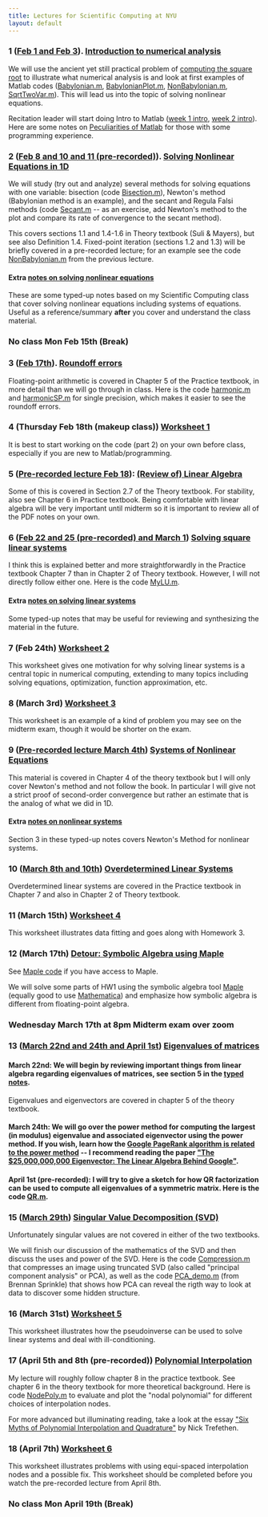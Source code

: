 ```yaml
---
title: Lectures for Scientific Computing at NYU
layout: default
---
```


### 1 ([Feb 1 and Feb 3](Lectures/Introduction2021.pdf)). [Introduction to numerical analysis](Lectures/Introduction.pdf)

We will use the ancient yet still practical problem of [computing the square root](https://en.wikipedia.org/wiki/Methods_of_computing_square_roots#Babylonian_method) to illustrate what numerical analysis is and look at first examples of Matlab codes ([Babylonian.m](Matlab/Nonlinear/Babylonian.m),  [BabylonianPlot.m](Matlab/Nonlinear/BabylonianPlot.m), [NonBabylonian.m](Matlab/Nonlinear/NonBabylonian.m), [SqrtTwoVar.m](Matlab/Nonlinear/SqrtTwoVar.m)). This will lead us into the topic of solving nonlinear equations.

Recitation leader will start doing Intro to Matlab ([week 1 intro](Matlab/matlab_tutorial_demo_week1.m), [week 2 intro](Matlab/matlab_tutorial_demo_week2.m)). Here are some notes on [Peculiarities of Matlab](Lectures/Matlab.pdf) for those with some programming experience.

### 2 ([Feb 8 and 10 and 11 (pre-recorded)](Lectures/Nonlinear1D2021.pdf)). [Solving Nonlinear Equations in 1D](Lectures/NonlinearEqs.pdf)

We will study (try out and analyze) several methods for solving equations with one variable: bisection (code [Bisection.m](Matlab/Nonlinear/Bisection.m)), Newton's method (Babylonian method is an example), and the secant and Regula Falsi methods (code [Secant.m](Matlab/Nonlinear/Secant.m) -- as an exercise, add Newton's method to the plot and compare its rate of convergence to the secant method).

This covers sections 1.1 and 1.4-1.6 in Theory textbook (Suli & Mayers), but see also Definition 1.4. Fixed-point iteration (sections 1.2 and 1.3) will be briefly covered in a pre-recorded lecture; for an example see the code [NonBabylonian.m](Matlab/Nonlinear/NonBabylonian.m) from the previous lecture.

#### Extra [notes on solving nonlinear equations](Lectures/Nonlinear1D.pdf)

These are some typed-up notes based on my Scientific Computing class that cover solving nonlinear equations including systems of equations. Useful as a reference/summary **after** you cover and understand the class material.

### No class Mon Feb 15th (Break)

### 3 ([Feb 17th](Lectures/FloatingPoint2021.pdf)). [Roundoff errors](Lectures/FloatingPoint.pdf)

Floating-point arithmetic is covered in Chapter 5 of the Practice textbook, in more detail than we will go through in class. Here is the code [harmonic.m](Matlab/harmonic.m) and [harmonicSP.m](Matlab/harmonicSP.m) for single precision, which makes it easier to see the roundoff errors.

### 4 (Thursday Feb 18th (makeup class)) [Worksheet 1](Worksheets/worksheet1.pdf)

It is best to start working on the code (part 2) on your own before class, especially if you are new to Matlab/programming.

### 5 ([Pre-recorded lecture Feb 18](Lectures/LinearAlgebra2021.pdf)): [(Review of) Linear Algebra](Lectures/LinearAlgebra.pdf)

Some of this is covered in Section 2.7 of the Theory textbook. For stability, also see Chapter 6 in Practice textbook. Being comfortable with linear algebra will be very important until midterm so it is important to review all of the PDF notes on your own.

### 6 ([Feb 22 and 25 (pre-recorded) and March 1](Lectures/LinearSystems2021.pdf)) [Solving **square** linear systems](Lectures/SquareSystems.pdf)

I think this is explained better and more straightforwardly in the Practice textbook Chapter 7 than in Chapter 2 of Theory textbook. However, I will not directly follow either one. Here is the code [MyLU.m](Matlab/MyLU.m).

#### Extra [notes on solving linear systems](Lectures/LinearSystems.pdf)

Some typed-up notes that may be useful for reviewing and synthesizing the material in the future.

### 7 (Feb 24th) [Worksheet 2](Worksheets/worksheet2.pdf)

This worksheet gives one motivation for why solving linear systems is a central topic in numerical computing, extending to many topics including solving equations, optimization, function approximation, etc.

### 8 (March 3rd) [Worksheet 3](Worksheets/worksheet3.pdf)

This worksheet is an example of a kind of problem you may see on the midterm exam, though it would be shorter on the exam.

### 9 ([Pre-recorded lecture March 4th](Lectures/NonlinearSystems2021.pdf)) [Systems of Nonlinear Equations](Lectures/NewtonHigherD.pdf)

This material is covered in Chapter 4 of the theory textbook but I will only cover Newton's method and not follow the book. In particular I will give not a strict proof of second-order convergence but rather an estimate that is the analog of what we did in 1D.

#### Extra [notes on nonlinear systems](Lectures/Nonlinear1D.pdf)

Section 3 in these typed-up notes covers Newton's Method for nonlinear systems.

### 10 ([March 8th and 10th](Lectures/LeastSquares2021.pdf)) [Overdetermined Linear Systems](Lectures/LeastSquares.pdf)

Overdetermined linear systems are covered in the Practice textbook in Chapter 7 and also in Chapter 2 of Theory textbook.

### 11 (March 15th) [Worksheet 4](Worksheets/worksheet4.pdf)

This worksheet illustrates data fitting and goes along with Homework 3.

### 12 (March 17th) [Detour: Symbolic Algebra using Maple](Lectures/MapleHW1.pdf) 

See [Maple code](Lectures/MapleHW1.mw) if you have access to Maple.

We will solve some parts of HW1 using the symbolic algebra tool [Maple](https://www.maplesoft.com/products/Maple/students/) (equally good to use [Mathematica](https://www.nyu.edu/life/information-technology/getting-started/software/mathematica.html)) and emphasize how symbolic algebra is different from floating-point algebra.

### Wednesday **March 17th at 8pm** Midterm exam over zoom

### 13 ([March 22nd and 24th and April 1st](Lectures/Eigenvalues2021.pdf)) [Eigenvalues of matrices](Lectures/EigenSingularValues.pdf)

#### March 22nd: We will begin by reviewing important things from linear algebra regarding eigenvalues of matrices, see section 5 in the [typed notes](Lectures/LinearAlgebra.pdf).

Eigenvalues and eigenvectors are covered in chapter 5 of the theory textbook.

#### March 24th: We will go over the power method for computing the largest (in modulus) eigenvalue and associated eigenvector using the power method. If you wish, learn how the [Google PageRank algorithm is related to the power method](https://en.wikipedia.org/wiki/PageRank#Power_method) -- I recommend reading the paper ["The $25,000,000,000 Eigenvector: The Linear Algebra Behind Google"](https://www.rose-hulman.edu/~bryan/googleFinalVersionFixed.pdf).

#### April 1st (pre-recorded): I will try to give a sketch for how QR factorization can be used to compute all eigenvalues of a symmetric matrix. Here is the code [QR.m](Matlab/QR.m).

### 15 ([March 29th](Lectures/SingularValues2021.pdf)) [Singular Value Decomposition (SVD)](Lectures/EigenSingularValues.pdf)

Unfortunately singular values are not covered in either of the two textbooks.

We will finish our discussion of the mathematics of the SVD and then discuss the uses and power of the SVD. Here is the code [Compression.m](Matlab/Compression.m) that compresses an image using truncated SVD (also called "principal component analysis" or PCA), as well as the code [PCA_demo.m](Matlab/PCA_demo.m) (from Brennan Sprinkle) that shows how PCA can reveal the rigth way to look at data to discover some hidden structure.

### 16 (March 31st) [Worksheet 5](Worksheets/worksheet5.pdf)

This worksheet illustrates how the pseudoinverse can be used to solve linear systems and deal with ill-conditioning.

### 17 (April 5th and 8th (pre-recorded)) [Polynomial Interpolation](Lectures/PolynomialInterpolation.pdf)

My lecture will roughly follow chapter 8 in the practice textbook. See chapter 6 in the theory textbook for more theoretical background. Here is code [NodePoly.m](Matlab/NodePoly.m) to evaluate and plot the "nodal polynomial" for different choices of interpolation nodes.

For more advanced but illuminating reading, take a look at the essay ["Six Myths of Polynomial Interpolation and Quadrature"](https://people.maths.ox.ac.uk/trefethen/mythspaper.pdf) by Nick Trefethen.

### 18 (April 7th) [Worksheet 6](Worksheets/worksheet6.pdf)

This worksheet illustrates problems with using equi-spaced interpolation nodes and a possible fix. This worksheet should be completed before you watch the pre-recorded lecture from April 8th.

### No class Mon April 19th (Break)
